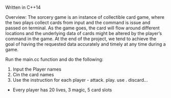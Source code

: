 Written in C++14

Overview:
The sorcery game is an instance of collectible card game, where the two plays collect cards from input and the command is issue and passed on terminal. As the game goes, the card will flow around different locations and the underlying data of cards might be altered by the player’s command in the game. At the end of the project, we tend to achieve the goal of having the requested data accurately and timely at any time during a game.

Run the main.cc function and do the following:

1. Input the Player names
2. Cin the card names 
3. Use the instruction for each player - attack. play. use . discard...
* Every player has 20 lives, 3 magic, 5 card slots
